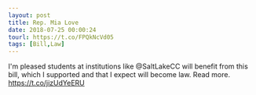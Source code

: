 ```yaml
---
layout: post
title: Rep. Mia Love
date: 2018-07-25 00:00:24
tourl: https://t.co/FPQkNcVd05
tags: [Bill,Law]
---
```

I'm pleased students at institutions like @SaltLakeCC will benefit from this bill, which I supported and that I expect will become law. Read more.
https://t.co/jizUdYeERU